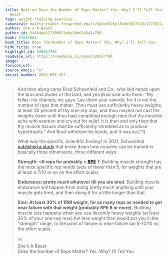 ```yaml
---
title: Note on Does the Number of Reps Matter? Yes. Why? I’ll Tell You via She's A
  Beast
tags: weight-training exercise
canonical: mailto:reader-forwarded-email/6adc602be1fbde96f717dc1273871a1d
author: She's A Beast
author_id: 54f64ed327300873eba30e634843a799
book: 27667662
book_title: Does the Number of Reps Matter? Yes. Why? I’ll Tell You
hide_title: true
highlight_id: 528517794
readwise_url: https://readwise.io/open/528517794
image:
favicon_url:
source_emoji: "✉️"
serial_number: 2023.NTE.457
---
```

> And then along came Brad Schoenfeld and Co., who laid hands upon the bros and dudes of the land, and yea Brad said unto them: “My fellas; my champs; my guys. Lay down your swords, for it is not the number of reps that matter. Thou must use sufficiently heavy weights, at least 30 percent of thy one-rep max, and thou mayest not cast the weights down until thou hast completed enough reps that thy muscles ache with exertion and cry out for relief. It is then and only then that thy muscle tissues shall be sufficiently shredded as to produce hypertrophy.” And Brad withdrew his hands, and it was so.[^1]
> 
> What was the specific, scientific finding? In 2021, Schoenfeld [published a study](https://www.shesabeast.co/r/6516ec54?m=7e6943bc-ea83-4e49-a2ae-4b8d3be9da25) that broke down how muscles can be trained in basically three dimensions, three different ways:
> 
> **Strength: <6 reps for probably >** [**RPE**](https://www.shesabeast.co/r/67b3a457?m=7e6943bc-ea83-4e49-a2ae-4b8d3be9da25) **7.** Building muscle strength has the most specific rep needs (sets of fewer than 5, for weights that are at least a 7/10 or so on the effort scale).
> 
> **Endurance: pretty much whatever till you are tired.** Building muscle endurance will happen from doing pretty much anything until your muscle gets tired, and then doing it for a little longer than that.
> 
> **Size: At least 30% of 1RM weight, for as many reps as needed to get near failure with that weight (probably RPE 8 or more).** Building muscle size happens when you use decently heavy weights (at least 30% of your one-rep max) but less weight than would put you in the “strength” range, to the point of failure or near-failure (an 8-10/10 on the effort scale).
> <div class="quoteback-footer"><div class="quoteback-avatar"><span class="mini-emoji"> ✉️</span></div><div class="quoteback-metadata"><div class="metadata-inner"><span style="display:none">FROM:</span><div aria-label="She's A Beast" class="quoteback-author"> She's A Beast</div><div aria-label="Does the Number of Reps Matter? Yes. Why? I’ll Tell You" class="quoteback-title"> Does the Number of Reps Matter? Yes. Why? I’ll Tell You</div></div></div></div>